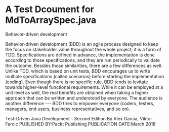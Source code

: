 
# A Test Dcoument for MdToArraySpec.java


Behavior-driven development

Behavior-driven development (BDD) is an agile process designed to keep the focus on stakeholder value throughout the whole project; it is a form of TDD.
Specifications are defined in advance, the implementation is done according to those specifications, and they are run periodically to validate the
outcome. Besides those similarities, there are a few differences as well. Unlike TDD, which is based on unit tests, BDD encourages us to write multiple
specifications (called scenarios) before starting the implementation (coding). Even though there is no specific rule, BDD tends to levitate towards
higher-level functional requirements. While it can be employed at a unit level as well, the real benefits are obtained when taking a higher approach
that can be written and understood by everyone. The audience is another difference --- BDD tries to empower everyone (coders, testers, managers, end users,
business representatives, and so on).


Test-Driven Java Development - Second Edition
By Alex Garcia, Viktor Farcic
PUBLISHED BY:Packt Publishing
PUBLICATION DATE:March 2018

